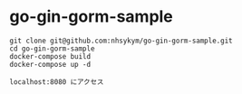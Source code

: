 # go-gin-gorm-sample

```
git clone git@github.com:nhsykym/go-gin-gorm-sample.git
cd go-gin-gorm-sample
docker-compose build
docker-compose up -d

localhost:8080 にアクセス
```

